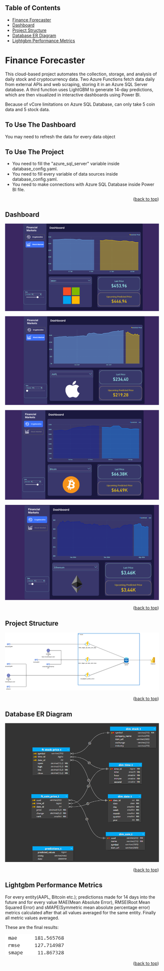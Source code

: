 <a id="readme-top"></a>

## Table of Contents

- [Finance Forecaster](#finance-forecaster)
- [Dashboard](#dashboard)
- [Project Structure](#project-structure)
- [Database ER Diagram](#database-er-diagram)
- [Lightgbm Performance Metrics](#lightgbm-performance-metrics)

# Finance Forecaster

This cloud-based project automates the collection, storage, and analysis of daily stock and cryptocurrency data. Two Azure Functions fetch data daily from external APIs and web scraping, storing it in an Azure SQL Server database. A third function uses LightGBM to generate 14-day predictions, which are then visualized in interactive dashboards using Power BI.

Because of vCore limitations on Azure SQL Database, can only take 5 coin data and 5 stock data.

## To Use The Dashboard
You may need to refresh the data for every data object

## To Use The Project
* You need to fill the "azure_sql_server" variable inside database_config.yaml.
* You need to fill every variable of data sources inside database_config.yaml.
* You need to make connections with Azure SQL Database inside Power BI file.

<p align="right">(<a href="#readme-top">back to top</a>)</p>

## Dashboard

![MSFT][msft]

![AAPL][aapl]

![Bitcoin][bitcoin]

![Etherium][etherium]

<p align="right">(<a href="#readme-top">back to top</a>)</p>

## Project Structure

![Project Structure][project_structure]

<p align="right">(<a href="#readme-top">back to top</a>)</p>

## Database ER Diagram

![ER Diagram][er_diagram]

<p align="right">(<a href="#readme-top">back to top</a>)</p>

## Lightgbm Performance Metrics

For every entity(AAPL, Bitcoin etc.); predictionss made for 14 days into the future and for every value MAE(Mean Absolute Error), RMSE(Root Mean Squared Error) and sMAPE(Symmetric mean absolute percentage error) metrics calculated after that all values averaged for the same entity. Finally all metric values averaged. 

These are the final results:

![LightGBM Performance][lightgbm_performance]

<p align="right">(<a href="#readme-top">back to top</a>)</p>

[project_structure]: images/project_structure.png
[er_diagram]: images/er_diagram.png
[aapl]: images/aapl.png
[msft]: images/msft.png
[bitcoin]: images/bitcoin.png
[etherium]: images/etherium.png
[lightgbm_performance]: images/lightgbm_performance.png